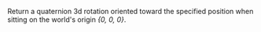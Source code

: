Return a quaternion 3d rotation oriented toward the specified position when sitting on the world's origin _{0, 0, 0}_.